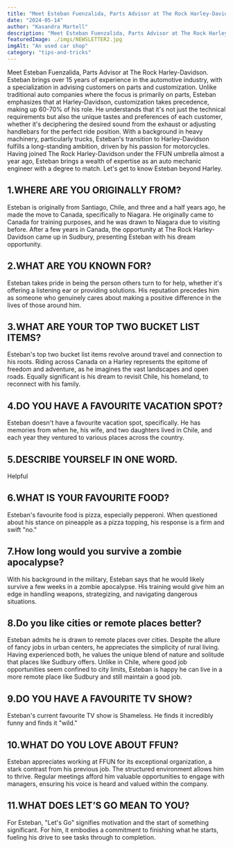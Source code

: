 ```yaml
---
title: "Meet Esteban Fuenzalida, Parts Advisor at The Rock Harley-Davidson"
date: "2024-05-14"
author: "Kasandra Martell"
description: "Meet Esteban Fuenzalida, Parts Advisor at The Rock Harley-Davidson. Esteban brings over 15 years of experience in the automotive industry, with a specialization in advising customers on parts and customization."
featuredImage: ./imgs/NEWSLETTER2.jpg
imgAlt: "An used car shop"
category: "tips-and-tricks"
---
```


Meet Esteban Fuenzalida, Parts Advisor at The Rock Harley-Davidson. Esteban brings over 15 years of experience in the automotive industry, with a specialization in advising customers on parts and customization. Unlike traditional auto companies where the focus is primarily on parts, Esteban emphasizes that at Harley-Davidson, customization takes precedence, making up 60-70% of his role. He understands that it's not just the technical requirements but also the unique tastes and preferences of each customer, whether it's deciphering the desired sound from the exhaust or adjusting handlebars for the perfect ride position. With a background in heavy machinery, particularly trucks, Esteban's transition to Harley-Davidson fulfills a long-standing ambition, driven by his passion for motorcycles. Having joined The Rock Harley-Davidson under the FFUN umbrella almost a year ago, Esteban brings a wealth of expertise as an auto mechanic engineer with a degree to match. Let's get to know Esteban beyond Harley. 

## 1.WHERE ARE YOU ORIGINALLY FROM?

Esteban is originally from Santiago, Chile, and three and a half years ago, he made the move to Canada, specifically to Niagara. He originally came to Canada for training purposes, and he was drawn to Niagara due to visiting before. After a few years in Canada, the opportunity at The Rock Harley-Davidson came up in Sudbury, presenting Esteban with his dream opportunity.


## 2.WHAT ARE YOU KNOWN FOR?

Esteban takes pride in being the person others turn to for help, whether it's offering a listening ear or providing solutions. His reputation precedes him as someone who genuinely cares about making a positive difference in the lives of those around him.


## 3.WHAT ARE YOUR TOP TWO BUCKET LIST ITEMS? 

Esteban's top two bucket list items revolve around travel and connection to his roots. Riding across Canada on a Harley represents the epitome of freedom and adventure, as he imagines the vast landscapes and open roads. Equally significant is his dream to revisit Chile, his homeland, to reconnect with his family.


## 4.DO YOU HAVE A FAVOURITE VACATION SPOT?

Esteban doesn't have a favourite vacation spot, specifically. He has memories from when he, his wife, and two daughters lived in Chile, and each year they ventured to various places across the country.


## 5.DESCRIBE YOURSELF IN ONE WORD.

Helpful


## 6.WHAT IS YOUR FAVOURITE FOOD?

Esteban's favourite food is pizza, especially pepperoni. When questioned about his stance on pineapple as a pizza topping, his response is a firm and swift "no."


## 7.How long would you survive a zombie apocalypse?

With his background in the military, Esteban says that he would likely survive a few weeks in a zombie apocalypse. His training would give him an edge in handling weapons, strategizing, and navigating dangerous situations.


## 8.Do you like cities or remote places better?

Esteban admits he is drawn to remote places over cities. Despite the allure of fancy jobs in urban centers, he appreciates the simplicity of rural living. Having experienced both, he values the unique blend of nature and solitude that places like Sudbury offers. Unlike in Chile, where good job opportunities seem confined to city limits, Esteban is happy he can live in a more remote place like Sudbury and still maintain a good job. 


## 9.DO YOU HAVE A FAVOURITE TV SHOW?

Esteban's current favourite TV show is Shameless. He finds it incredibly funny and finds it "wild."


## 10.WHAT DO YOU LOVE ABOUT FFUN?
Esteban appreciates working at FFUN for its exceptional organization, a stark contrast from his previous job. The structured environment allows him to thrive. Regular meetings afford him valuable opportunities to engage with managers, ensuring his voice is heard and valued within the company.


## 11.WHAT DOES LET’S GO MEAN TO YOU?

For Esteban, "Let's Go" signifies motivation and the start of something significant. For him, it embodies a commitment to finishing what he starts, fueling his drive to see tasks through to completion. 



